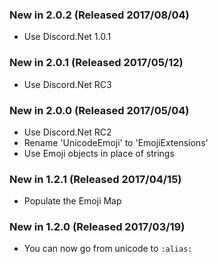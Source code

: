 ### New in 2.0.2 (Released 2017/08/04)
- Use Discord.Net 1.0.1

### New in 2.0.1 (Released 2017/05/12)
- Use Discord.Net RC3

### New in 2.0.0 (Released 2017/05/04)
- Use Discord.Net RC2
- Rename 'UnicodeEmoji' to 'EmojiExtensions'
- Use Emoji objects in place of strings

### New in 1.2.1 (Released 2017/04/15)
- Populate the Emoji Map

### New in 1.2.0 (Released 2017/03/19)
- You can now go from unicode to `:alias:`